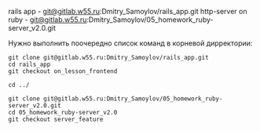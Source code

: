 rails app - git@gitlab.w55.ru:Dmitry_Samoylov/rails_app.git
http-server on ruby - git@gitlab.w55.ru:Dmitry_Samoylov/05_homework_ruby-server_v2.0.git

Нужно выполнить поочередно список команд в корневой дирректории:

    git clone git@gitlab.w55.ru:Dmitry_Samoylov/rails_app.git
    cd rails_app
    git checkout on_lesson_frontend

    cd ../
    
    git clone git@gitlab.w55.ru:Dmitry_Samoylov/05_homework_ruby-server_v2.0.git
    cd 05_homework_ruby-server_v2.0
    git checkout server_feature